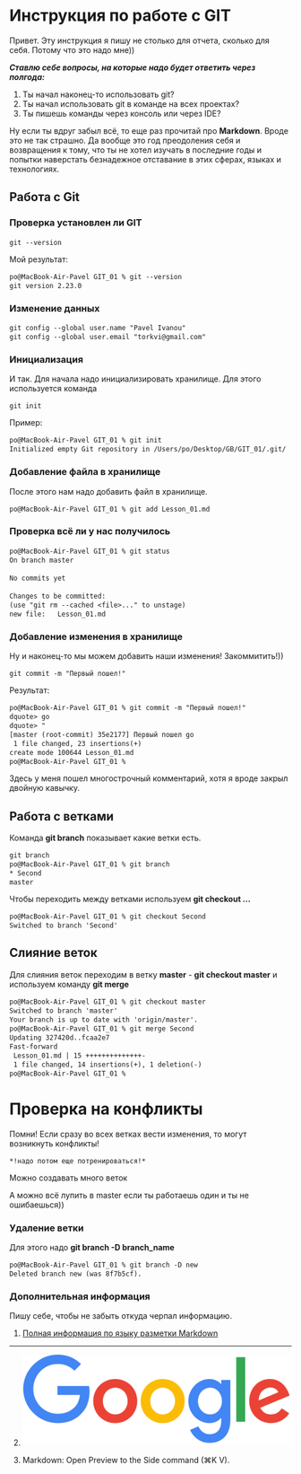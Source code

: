 # Инструкция по работе с GIT

Привет. Эту инструкция я пишу не столько для отчета, сколько для себя. Потому что это надо мне)) 

***Ставлю себе вопросы, на которые надо будет ответить через полгода:***

1. Ты начал наконец-то использовать git? 
2. Ты начал использовать git в команде на всех проектах?
3. Ты пишешь команды через консоль или через IDE?

Ну если ты вдруг забыл всё, то еще раз прочитай про **Markdown**. Вроде это не так страшно. Да вообще это год преодоления себя и возвращения к тому, что ты не хотел изучать в последние годы и попытки наверстать безнадежное отставание в этих сферах, языках и технологиях.

## Работа с Git

### Проверка установлен ли GIT
    git --version

Мой результат:

    po@MacBook-Air-Pavel GIT_01 % git --version 
    git version 2.23.0

### Изменение данных
    git config --global user.name "Pavel Ivanou"
    git config --global user.email "torkvi@gmail.com"

### Инициализация

И так. Для начала надо инициализировать хранилище. Для этого используется команда 
    
    git init

Пример:

    po@MacBook-Air-Pavel GIT_01 % git init
    Initialized empty Git repository in /Users/po/Desktop/GB/GIT_01/.git/

### Добавление файла в хранилище

После этого нам надо добавить файл в хранилище. 

    po@MacBook-Air-Pavel GIT_01 % git add Lesson_01.md

### Проверка всё ли у нас получилось

    po@MacBook-Air-Pavel GIT_01 % git status
    On branch master

    No commits yet

    Changes to be committed:
    (use "git rm --cached <file>..." to unstage)
    new file:   Lesson_01.md

### Добавление изменения в хранилище

Ну и наконец-то мы можем добавить наши изменения! Закоммитить!))

    git commit -m "Первый пошел!"

Результат:

    po@MacBook-Air-Pavel GIT_01 % git commit -m "Первый пошел!"
    dquote> go 
    dquote> "
    [master (root-commit) 35e2177] Первый пошел go
     1 file changed, 23 insertions(+)   
    create mode 100644 Lesson_01.md
    po@MacBook-Air-Pavel GIT_01 % 
    
Здесь у меня пошел многострочный комментарий, хотя я вроде закрыл двойную кавычку.

## Работа с ветками

Команда **git branch** показывает какие ветки есть. 
    
    git branch
    po@MacBook-Air-Pavel GIT_01 % git branch
    * Second
    master

Чтобы переходить между ветками используем **git checkout ...**

    po@MacBook-Air-Pavel GIT_01 % git checkout Second
    Switched to branch 'Second'

## Слияние веток

Для слияния веток переходим в ветку **master** - **git checkout master** и используем команду **git merge** 


    po@MacBook-Air-Pavel GIT_01 % git checkout master
    Switched to branch 'master'
    Your branch is up to date with 'origin/master'.
    po@MacBook-Air-Pavel GIT_01 % git merge Second
    Updating 327420d..fcaa2e7
    Fast-forward
     Lesson_01.md | 15 ++++++++++++++-
     1 file changed, 14 insertions(+), 1 deletion(-)
    po@MacBook-Air-Pavel GIT_01 % 

# Проверка на конфликты

Помни! Если сразу во всех ветках вести изменения, то могут возникнуть конфликты!

    *!надо потом еще потренироваться!*
Можно создавать много веток

А можно всё лупить в master если ты работаешь один и ты не ошибаешься))

### Удаление ветки

Для этого надо **git branch -D branch_name**

    po@MacBook-Air-Pavel GIT_01 % git branch -D new
    Deleted branch new (was 8f7b5cf).

### Дополнительная информация

Пишу себе, чтобы не забыть откуда черпал информацию.

1. [Полная информация по языку разметки Markdown](https://www.markdownguide.org/basic-syntax/)

---

2. [![Наш любимый и незаменимый Google. Yandex -- держим за тебя кулачки!](/googlelogo_color_272x92dp.png "Наш любимый и незаменимый Google. Yandex -- держим за тебя кулачки!")](https://www.google.com)

3. Markdown: Open Preview to the Side command (⌘K V).
